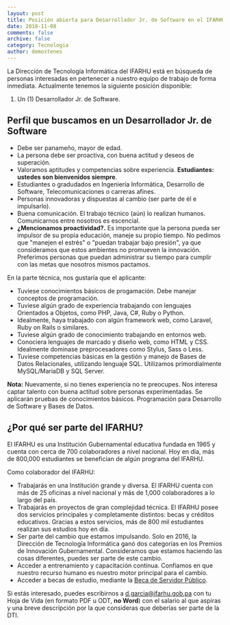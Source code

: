 ```yaml
---
layout: post
title: Posición abierta para Desarrollador Jr. de Software en el IFARHU (Noviembre 2018)
date: 2018-11-08
comments: false
archive: false
category: Tecnologia
author: demostenes
---
```


La Dirección de Tecnología Informática del IFARHU está en búsqueda de personas interesadas en pertenecer a nuestro equipo de trabajo de forma inmediata. Actualmente tenemos la siguiente posición disponible:

1. Un (1) Desarrollador Jr. de Software.

## Perfil que buscamos en un Desarrollador Jr. de Software

- Debe ser panameño, mayor de edad.
- La persona debe ser proactiva, con buena actitud y deseos de superación.
- Valoramos aptitudes y competencias sobre experiencia. **Estudiantes: ustedes son bienvenidos siempre**.
- Estudiantes o gradudados en Ingeniería Informática, Desarrollo de Software, Telecomunicaciones o carreras afines.
- Personas innovadoras y dispuestas al cambio (ser parte de él e impulsarlo).
- Buena comunicación. El trabajo técnico (aún) lo realizan humanos. Comunicarnos entre nosotros es escencial.
- **¿Mencionamos proactividad?.** Es importante que la persona pueda ser impulsor de su propia educación, maneje su propio tiempo. No pedimos que "manejen el estrés" o "puedan trabajar bajo presión", ya que consideramos que estos ambientes no promueven la innovación. Preferimos personas que puedan administrar su tiempo para cumplir con las metas que nosotros mismos pactamos.

En la parte técnica, nos gustaría que el aplicante:

- Tuviese conocimientos básicos de progamación. Debe manejar conceptos de programación.
- Tuviese algún grado de experiencia trabajando con lenguajes Orientados a Objetos, como PHP, Java, C#, Ruby o Python.
- Idealmente, haya trabajado con algún framework web, como Laravel, Ruby on Rails o similares.
- Tuviese algún grado de conocimiento trabajando en entornos web.
- Conociera lenguajes de marcado y diseño web, como HTML y CSS. Idealmente dominase preprocesadores como Stylus, Sass o Less.
- Tuviese competencias básicas en la gestión y manejo de Bases de Datos Relacionales, utilizando lenguaje SQL. Utilizamos primordialmente MySQL/MariaDB y SQL Server.

**Nota:** Nuevamente, si no tienes experiencia no te preocupes. Nos interesa captar talento con buena actitud sobre personas experimentadas. Se aplicarán pruebas de conocimientos básicos. Programación para Desarrollo de Software y Bases de Datos.

## ¿Por qué ser parte del IFARHU?

El IFARHU es una Institución Gubernamental educativa fundada en 1965 y cuenta con cerca de 700 colaboradores a nivel nacional. Hoy en día, más de 800,000 estudiantes se benefician de algún programa del IFARHU.

Como colaborador del IFARHU:

- Trabajarás en una Institución grande y diversa. El IFARHU cuenta con más de 25 oficinas a nivel nacional y más de 1,000 colaboradores a lo largo del país.
- Trabajarás en proyectos de gran complejidad técnica. El IFARHU posee dos servicios principales y completamente distintos: becas y créditos educativos. Gracias a estos servicios, más de 800 mil estudiantes realizan sus estudios hoy en día.
- Ser parte del cambio que estamos impulsando. Solo en 2016, la Dirección de Tecnología Informática ganó dos categorías en los Premios de Innovación Gubernamental. Consideramos que estamos haciendo las cosas diferentes, puedes ser parte de este cambio.
- Acceder a entrenamiento y capacitación continua. Confiamos en que nuestro recurso humano es nuestro motor principal para el cambio.
- Acceder a becas de estudio, mediante la [Beca de Servidor Público](https://www.ifarhu.gob.pa/becas/programas-de-becas/becas-servidores-publicos/).

Si estás interesado, puedes escribirnos a [d.garcia@ifarhu.gob.pa](mailto:d.garcia@ifarhu.gob.pa) con tu Hoja de Vida (en formato PDF u ODT, **no Word**) con el salario al que aspiras y una breve descripción por la que consideras que deberías ser parte de la DTI.
